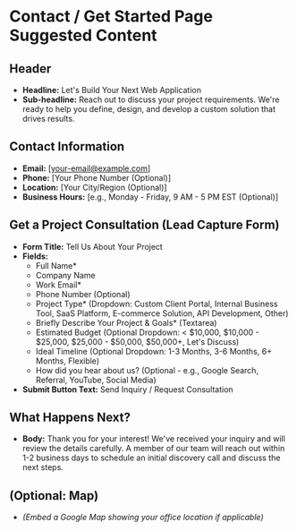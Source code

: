 # Contact / Get Started Page Suggested Content

## Header

- **Headline:** Let's Build Your Next Web Application
- **Sub-headline:** Reach out to discuss your project requirements. We're ready to help you define, design, and develop a custom solution that drives results.

## Contact Information

- **Email:** [your-email@example.com]
- **Phone:** [Your Phone Number (Optional)]
- **Location:** [Your City/Region (Optional)]
- **Business Hours:** [e.g., Monday - Friday, 9 AM - 5 PM EST (Optional)]

## Get a Project Consultation (Lead Capture Form)

- **Form Title:** Tell Us About Your Project
- **Fields:**
  - Full Name\*
  - Company Name
  - Work Email\*
  - Phone Number (Optional)
  - Project Type\* (Dropdown: Custom Client Portal, Internal Business Tool, SaaS Platform, E-commerce Solution, API Development, Other)
  - Briefly Describe Your Project & Goals\* (Textarea)
  - Estimated Budget (Optional Dropdown: < $10,000, $10,000 - $25,000, $25,000 - $50,000, $50,000+, Let's Discuss)
  - Ideal Timeline (Optional Dropdown: 1-3 Months, 3-6 Months, 6+ Months, Flexible)
  - How did you hear about us? (Optional - e.g., Google Search, Referral, YouTube, Social Media)
- **Submit Button Text:** Send Inquiry / Request Consultation

## What Happens Next?

- **Body:** Thank you for your interest! We've received your inquiry and will review the details carefully. A member of our team will reach out within 1-2 business days to schedule an initial discovery call and discuss the next steps.

## (Optional: Map)

- _(Embed a Google Map showing your office location if applicable)_
